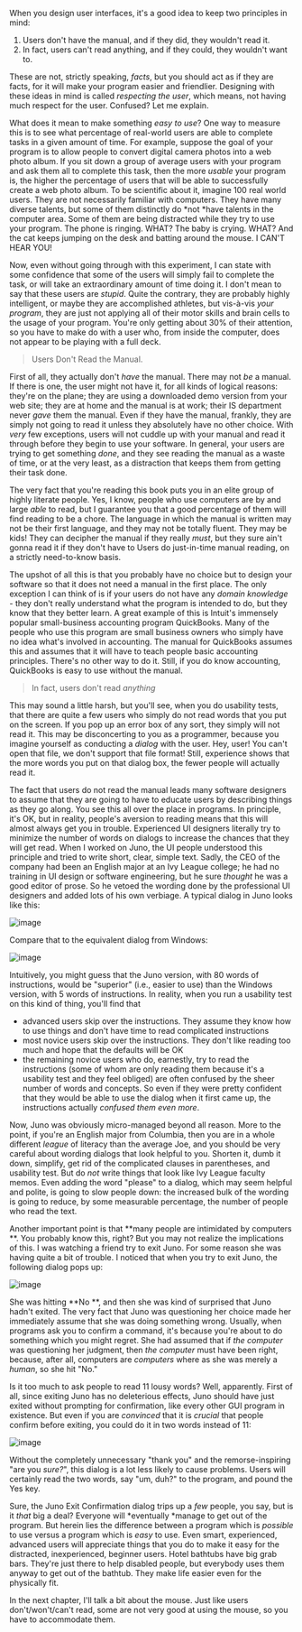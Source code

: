 When you design user interfaces, it's a good idea to keep two principles in mind:


1. Users don't have the manual, and if they did, they wouldn't read it.
2. In fact, users can't read anything, and if they could, they wouldn't want to.

These are not, strictly speaking, *facts*, but you should act as if they are facts, for it will make your program easier and friendlier. Designing with these ideas in mind is called *respecting the user*, which means, not having much respect for the user. Confused? Let me explain.

What does it mean to make something *easy to use*? One way to measure this is to see what percentage of real-world users are able to complete tasks in a given amount of time. For example, suppose the goal of your program is to allow people to convert digital camera photos into a web photo album. If you sit down a group of average users with your program and ask them all to complete this task, then the more *usable* your program is, the higher the percentage of users that will be able to successfully create a web photo album. To be scientific about it, imagine 100 real world users. They are not necessarily familiar with computers. They have many diverse talents, but some of them distinctly do *not *have talents in the computer area. Some of them are being distracted while they try to use your program. The phone is ringing. WHAT? The baby is crying. WHAT? And the cat keeps jumping on the desk and batting around the mouse. I CAN'T HEAR YOU!

Now, even without going through with this experiment, I can state with some confidence that some of the users will simply fail to complete the task, or will take an extraordinary amount of time doing it. I don't mean to say that these users are *stupid*. Quite the contrary, they are probably highly intelligent, or maybe they are accomplished athletes, but vis-à-vis *your program*, they are just not applying all of their motor skills and brain cells to the usage of your program. You're only getting about 30% of their attention, so you have to make do with a user who, from inside the computer, does not appear to be playing with a full deck.


> Users Don't Read the Manual.

First of all, they actually don't *have* the manual. There may not *be* a manual. If there is one, the user might not have it, for all kinds of logical reasons: they're on the plane; they are using a downloaded demo version from your web site; they are at home and the manual is at work; their IS department never *gave* them the manual. Even if they have the manual, frankly, they are simply not going to read it unless they absolutely have no other choice. With *very* few exceptions, users will not cuddle up with your manual and read it through before they begin to use your software. In general, your users are trying to get something *done*, and they see reading the manual as a waste of time, or at the very least, as a distraction that keeps them from getting their task done.

The very fact that you're reading this book puts you in an elite group of highly literate people. Yes, I know, people who use computers are by and large *able* to read, but I guarantee you that a good percentage of them will find reading to be a chore. The language in which the manual is written may not be their first language, and they may not be totally fluent. They may be kids! They can decipher the manual if they really *must*, but they sure ain't gonna read it if they don't have to Users do just-in-time manual reading, on a strictly need-to-know basis.

The upshot of all this is that you probably have no choice but to design your software so that it does not need a manual in the first place. The only exception I can think of is if your users do not have any *domain knowledge* - they don't really understand what the program is intended to do, but they know that they better learn. A great example of this is Intuit's immensely popular small-business accounting program QuickBooks. Many of the people who use this program are small business owners who simply have no idea what's involved in accounting. The manual for QuickBooks assumes this and assumes that it will have to teach people basic accounting principles. There's no other way to do it. Still, if you do know accounting, QuickBooks is easy to use without the manual.

 > In fact, users don't read *anything*

This may sound a little harsh, but you'll see, when you do usability tests, that there are quite a few users who simply do not read words that you put on the screen. If you pop up an error box of any sort, they simply will not read it. This may be disconcerting to you as a programmer, because you imagine yourself as conducting a *dialog* with the user. Hey, user! You can't open that file, we don't support that file format! Still, experience shows that the more words you put on that dialog box, the fewer people will actually read it.

The fact that users do not read the manual leads many software designers to assume that they are going to have to educate users by describing things as they go along. You see this all over the place in programs. In principle, it's OK, but in reality, people's aversion to reading means that this will almost always get you in trouble. Experienced UI designers literally try to minimize the number of words on dialogs to increase the chances that they will get read. When I worked on Juno, the UI people understood this principle and tried to write short, clear, simple text. Sadly, the CEO of the company had been an English major at an Ivy League college; he had no training in UI design or software engineering, but he sure *thought* he was a good editor of prose. So he vetoed the wording done by the professional UI designers and added lots of his own verbiage. A typical dialog in Juno looks like this:

![image](https://i2.wp.com/www.joelonsoftware.com/wp-content/uploads/2000/04/Juno_Modem_Options.gif)

Compare that to the equivalent dialog from Windows:

![image](https://i1.wp.com/www.joelonsoftware.com/wp-content/uploads/2000/04/Windows_Modem_Options.gif)

Intuitively, you might guess that the Juno version, with 80 words of instructions, would be "superior" (i.e., easier to use) than the Windows version, with 5 words of instructions. In reality, when you run a usability test on this kind of thing, you'll find that


* advanced users skip over the instructions. They assume they know how to use things and don't have time to read complicated instructions
* most novice users skip over the instructions. They don't like reading too much and hope that the defaults will be OK
* the remaining novice users who do, earnestly, try to read the instructions (some of whom are only reading them because it's a usability test and they feel obliged) are often confused by the sheer number of words and concepts. So even if they were pretty confident that they would be able to use the dialog when it first came up, the instructions actually *confused them even more*.

Now, Juno was obviously micro-managed beyond all reason. More to the point, if you're an English major from Columbia, then you are in a whole different *league* of literacy than the average Joe, and you should be very careful about wording dialogs that look helpful to you. Shorten it, dumb it down, simplify, get rid of the complicated clauses in parentheses, and usability test. But do *not* write things that look like Ivy League faculty memos. Even adding the word "please" to a dialog, which may seem helpful and polite, is going to slow people down: the increased bulk of the wording is going to reduce, by some measurable percentage, the number of people who read the text.

Another important point is that  **many people are intimidated by computers **. You probably know this, right? But you may not realize the implications of this. I was watching a friend try to exit Juno. For some reason she was having quite a bit of trouble. I noticed that when you try to exit Juno, the following dialog pops up:

![image](https://i1.wp.com/www.joelonsoftware.com/wp-content/uploads/2000/04/BlahBlahBlah.gif)

She was hitting  **No **, and then she was kind of surprised that Juno hadn't exited. The very fact that Juno was questioning her choice made her immediately assume that she was doing something wrong. Usually, when programs ask you to confirm a command, it's because you're about to do something which you might regret. She had assumed that if *the computer* was questioning her judgment, then *the computer* must have been right, because, after all, computers are *computers* where as she was merely a *human*, so she hit "No."

Is it too much to ask people to read 11 lousy words? Well, apparently. First of all, since exiting Juno has no deleterious effects, Juno should have just exited without prompting for confirmation, like every other GUI program in existence. But even if you are *convinced* that it is *crucial* that people confirm before exiting, you could do it in two words instead of 11:

![image](https://i2.wp.com/www.joelonsoftware.com/wp-content/uploads/2000/04/Exit_Now.gif)

Without the completely unnecessary "thank you" and the remorse-inspiring "are you *sure?*", this dialog is a lot less likely to cause problems. Users will certainly read the two words, say "um, duh?" to the program, and pound the Yes key.

Sure, the Juno Exit Confirmation dialog trips up a *few* people, you say, but is it *that* big a deal? Everyone will *eventually *manage to get out of the program. But herein lies the difference between a program which is *possible* to use versus a program which is *easy* to use. Even smart, experienced, advanced users will appreciate things that you do to make it easy for the distracted, inexperienced, beginner users. Hotel bathtubs have big grab bars. They're just there to help disabled people, but everybody uses them anyway to get out of the bathtub. They make life easier even for the physically fit.

In the next chapter, I'll talk a bit about the mouse. Just like users don't/won't/can't read, some are not very good at using the mouse, so you have to accommodate them.
